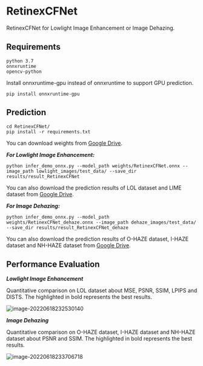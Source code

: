 # RetinexCFNet

RetinexCFNet for Lowlight Image Enhancement or Image Dehazing.

## Requirements

```shell
python 3.7
onnxruntime
opencv-python
```

Install onnxruntime-gpu instead of onnxruntime to support GPU prediction.

```
pip install onnxruntime-gpu
```

## Prediction

```
cd RetinexCFNet/
pip install -r requirements.txt
```
You can download weights from [Google Drive](https://drive.google.com/file/d/1VJR9YebFpUpEdUzk4tLodwGBK5wPLF8w/view?usp=sharing).

***For Lowlight Image Enhancement:***

```
python infer_demo_onnx.py --model_path weights/RetinexCFNet.onnx --image_path lowlight_images/test_data/ --save_dir results/result_RetinexCFNet
```

You can also download the prediction results of LOL dataset and LIME dataset from [Google Drive](https://drive.google.com/drive/folders/1bcAglKl1HAsv1BZzbSqH_AP86qcYrNwU?usp=sharing).

***For Image Dehazing:***

```
python infer_demo_onnx.py --model_path weights/RetinexCFNet_dehaze.onnx --image_path dehaze_images/test_data/ --save_dir results/result_RetinexCFNet_dehaze
```

You can also download the prediction results of O-HAZE dataset, I-HAZE dataset and NH-HAZE dataset from [Google Drive](https://drive.google.com/drive/folders/1bcAglKl1HAsv1BZzbSqH_AP86qcYrNwU?usp=sharing).

## Performance Evaluation

***Lowlight Image Enhancement***

Quantitative comparison on LOL dataset about MSE, PSNR, SSIM, LPIPS and DISTS. The highlighted in bold represents the best results.

![image-20220618232530140](/home/yzw/.config/Typora/typora-user-images/image-20220618232530140.png)

***Image Dehazing***

Quantitative comparison on O-HAZE dataset, I-HAZE dataset and NH-HAZE dataset about PSNR and SSIM. The highlighted in bold represents the best results.

![image-20220618233706718](/home/yzw/.config/Typora/typora-user-images/image-20220618233706718.png)
